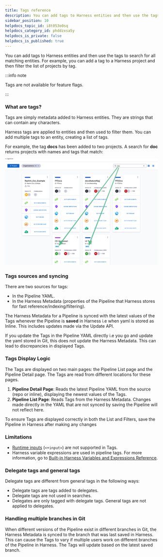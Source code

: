 ```yaml
---
title: Tags reference
description: You can add tags to Harness entities and then use the tags to search for all matching entities. For example, you can add a tag to a Harness project and then filter the list of projects by tag.
sidebar_position: 10
helpdocs_topic_id: i8t053o0sq
helpdocs_category_id: phddzxsa5y
helpdocs_is_private: false
helpdocs_is_published: true
---
```


You can add tags to Harness entities and then use the tags to search for all matching entities. For example, you can add a tag to a Harness project and then filter the list of projects by tag.

:::info note

Tags are not available for feature flags.

:::

### What are tags?

Tags are simply metadata added to Harness entities. They are strings that can contain any characters.

Harness tags are applied to entities and then used to filter them. You can add multiple tags to an entity, creating a list of tags.

For example, the tag **docs** has been added to two projects. A search for **doc** returns projects with names and tags that match:

![](./static/tags-reference-18.png)

### Tags sources and syncing

There are two sources for tags:

- In the Pipeline YAML.
- In the Harness Metadata (properties of the Pipeline that Harness stores for fast reference/indexing/filtering).

The Harness Metadata for a Pipeline is synced with the latest values of the Tags whenever the Pipeline is **saved** in Harness i.e when yaml is stored as Inline. This includes updates made via the Update API.

If you update the Tags in the Pipeline YAML directly i.e you go and update the yaml stored in Git, this does not update the Harness Metadata. This can lead to discrepancies in displayed Tags.

### Tags Display Logic

The Tags are displayed on two main pages: the Pipeline List page and the Pipeline Detail page. The Tags are read from different locations for these pages.

1. **Pipeline Detail Page**: Reads the latest Pipeline YAML from the source (repo or inline), displaying the newest values of the Tags.
2. **Pipeline List Page**: Reads Tags from the Harness Metadata. Changes made directly in the YAML that are not synced by saving the Pipeline will not reflect here.

To ensure Tags are displayed correctly in both the List and Filters, save the Pipeline in Harness after making any changes

### Limitations

* [Runtime inputs](/docs/platform/variables-and-expressions/runtime-inputs) (`<+input>`) are not supported in Tags.
* Harness variable expressions are used in pipeline tags. For more information, go to [Built-in Harness Variables and Expressions Reference](/docs/platform/variables-and-expressions/harness-variables).

### Delegate tags and general tags

Delegate tags are different from general tags in the following ways:

* Delegate tags are tags added to delegates.
* Delegate tags are not used in searches.
* Delegates are only tagged with delegate tags. General tags are not applied to delegates.

### Handling multiple branches in Git

When different versions of the Pipeline exist in different branches in Git, the Harness Metadata is synced to the branch that was last saved in Harness. This can cause the Tags to vary if multiple users work on different branches of the Pipeline in Harness. The Tags will update based on the latest saved branch.